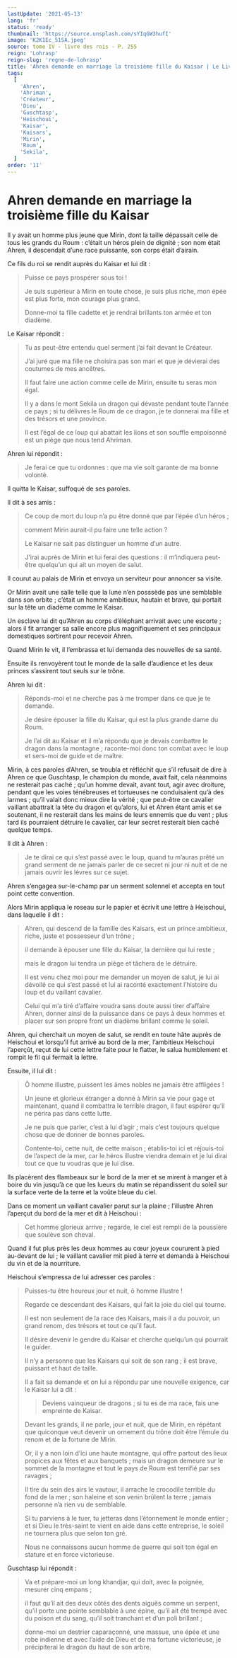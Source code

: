 ```yaml
---
lastUpdate: '2021-05-13'
lang: 'fr'
status: 'ready'
thumbnail: 'https://source.unsplash.com/sYIqGW3hufI'
image: 'K2K1Ec_51SA.jpeg'
source: tome IV - livre des rois - P. 255
reign: 'Lohrasp'
reign-slug: 'regne-de-lohrasp'
title: 'Ahren demande en marriage la troisième fille du Kaisar | Le Livre des Rois | Shâhnâmeh'
tags:
  [
    'Ahren',
    'Ahriman',
    'Créateur',
    'Dieu',
    'Guschtasp',
    'Heischoui',
    'Kaisar',
    'Kaisars',
    'Mirin',
    'Roum',
    'Sekila',
  ]
order: '11'
---
```


<!-- LTeX: language=fr -->

# Ahren demande en marriage la troisième fille du Kaisar

Il y avait un homme plus jeune que Mirin, dont la taille dépassait celle de tous les grands du Roum : c’était un héros plein de dignité ; son nom était Ahren, il descendait d’une race puissante, son corps était d’airain.

Ce fils du roi se rendit auprès du Kaisar et lui dit :

> Puisse ce pays prospérer sous toi !
>
> Je suis supérieur à Mirin en toute chose, je suis plus riche, mon épée est plus forte, mon courage plus grand.
>
> Donne-moi ta fille cadette et je rendrai brillants ton armée et ton diadème.

Le Kaisar répondit :

> Tu as peut-être entendu quel serment j’ai fait devant le Créateur.
>
> J’ai juré que ma fille ne choisira pas son mari et que je dévierai des coutumes de mes ancêtres.
>
> Il faut faire une action comme celle de Mirin, ensuite tu seras mon égal.
>
> Il y a dans le mont Sekila un dragon qui dévaste pendant toute l’année ce pays ; si tu délivres le Roum de ce dragon, je te donnerai ma fille et des trésors et une province.
>
> Il est l’égal de ce loup qui abattait les lions et son souffle empoisonné est un piège que nous tend Ahriman.

Ahren lui répondit :

> Je ferai ce que tu ordonnes : que ma vie soit garante de ma bonne volonté.

Il quitta le Kaisar, suffoqué de ses paroles.

Il dit à ses amis :

> Ce coup de mort du loup n’a pu être donné que par l’épée d’un héros ;
>
> comment Mirin aurait-il pu faire une telle action ?
>
> Le Kaisar ne sait pas distinguer un homme d’un autre.
>
> J’irai auprès de Mirin et lui ferai des questions : il m’indiquera peut-être quelqu’un qui ait un moyen de salut.

Il courut au palais de Mirin et envoya un serviteur pour annoncer sa visite.

Or Mirin avait une salle telle que la lune n’en posssède pas une semblable dans son orbite ; c’était un homme ambitieux, hautain et brave, qui portait sur la tête un diadème comme le Kaisar.

Un esclave lui dit qu’Ahren au corps d’éléphant arrivait avec une escorte ; alors il fit arranger sa salle encore plus magnifiquement et ses principaux domestiques sortirent pour recevoir Ahren.

Quand Mirin le vit, il l’embrassa et lui demanda des nouvelles de sa santé.

Ensuite ils renvoyèrent tout le monde de la salle d’audience et les deux princes s’assirent tout seuls sur le trône.

Ahren lui dit :

> Réponds-moi et ne cherche pas à me tromper dans ce que je te demande.
>
> Je désire épouser la fille du Kaisar, qui est la plus grande dame du Roum.
>
> Je l’ai dit au Kaisar et il m’a répondu que je devais combattre le dragon dans la montagne ; raconte-moi donc ton combat avec le loup et sers-moi de guide et de maître.

Mirin, à ces paroles d’Ahren, se troubla et réfléchit que s’il refusait de dire à Ahren ce que Guschtasp, le champion du monde, avait fait, cela néanmoins ne resterait pas caché ; qu’un homme devait, avant tout, agir avec droiture, pendant que les voies ténébreuses et tortueuses ne conduisaient qu’à des larmes ; qu’il valait donc mieux dire la vérité ; que peut-être ce cavalier vaillant abattrait la tête du dragon et qu’alors, lui et Ahren étant amis et se soutenant, il ne resterait dans les mains de leurs ennemis que du vent ; plus tard ils pourraient détruire le cavalier, car leur secret resterait bien caché quelque temps.

Il dit à Ahren :

> Je te dirai ce qui s’est passé avec le loup, quand tu m’auras prêté un grand serment de ne jamais parler de ce secret ni jour ni nuit et de ne jamais ouvrir les lèvres sur ce sujet.

Ahren s’engagea sur-le-champ par un serment solennel et accepta en tout point cette convention.

Alors Mirin appliqua le roseau sur le papier et écrivit une lettre à Heischoui, dans laquelle il dit :

> Ahren, qui descend de la famille des Kaisars, est un prince ambitieux, riche, juste et possesseur d’un trône ;
>
> il demande à épouser une fille du Kaisar, la dernière qui lui reste ;
>
> mais le dragon lui tendra un piège et tâchera de le détruire.
>
> Il est venu chez moi pour me demander un moyen de salut, je lui ai dévoilé ce qui s’est passé et lui ai raconté exactement l’histoire du loup et du vaillant cavalier.
>
> Celui qui m’a tiré d’affaire voudra sans doute aussi tirer d’affaire Ahren, donner ainsi de la puissance dans ce pays à deux hommes et placer sur son propre front un diadème brillant comme le soleil.

Ahren, qui cherchait un moyen de salut, se rendit en toute hâte auprès de Heischoui et lorsqu’il fut arrivé au bord de la mer, l’ambitieux Heischoui l’aperçût, reçut de lui cette lettre faite pour le flatter, le salua humblement et rompit le fil qui fermait la lettre.

Ensuite, il lui dit :

> Ô homme illustre, puissent les âmes nobles ne jamais être affligées !
>
> Un jeune et glorieux étranger a donné à Mirin sa vie pour gage et maintenant, quand il combattra le terrible dragon, il faut espérer qu’il ne périra pas dans cette lutte.
>
> Je ne puis que parler, c’est à lui d’agir ; mais c’est toujours quelque chose que de donner de bonnes paroles.
>
> Contente-toi, cette nuit, de cette maison ; établis-toi ici et réjouis-toi de l’aspect de la mer, car le héros illustre viendra demain et je lui dirai tout ce que tu voudras que je lui dise.

Ils placèrent des flambeaux sur le bord de la mer et se mirent à manger et à boire du vin jusqu’à ce que les lueurs du matin se répandissent du soleil sur la surface verte de la terre et la voûte bleue du ciel.

Dans ce moment un vaillant cavalier parut sur la plaine ; l’illustre Ahren l’aperçut du bord de la mer et dit à Heischoui :

> Cet homme glorieux arrive ; regarde, le ciel est rempli de la poussière que soulève son cheval.

Quand il fut plus près les deux hommes au cœur joyeux coururent à pied au-devant de lui ; le vaillant cavalier mit pied à terre et demanda à Heischoui du vin et de la nourriture.

Heischoui s’empressa de lui adresser ces paroles :

> Puisses-tu être heureux jour et nuit, ô homme illustre !
>
> Regarde ce descendant des Kaisars, qui fait la joie du ciel qui tourne.
>
> Il est non seulement de la race des Kaisars, mais il a du pouvoir, un grand renom, des trésors et tout ce qu’il faut.
>
> Il désire devenir le gendre du Kaisar et cherche quelqu’un qui pourrait le guider.
>
> Il n’y a personne que les Kaisars qui soit de son rang ; il est brave, puissant et haut de taille.
>
> Il a fait sa demande et on lui a répondu par une nouvelle exigence, car le Kaisar lui a dit :
>
> > Deviens vainqueur de dragons ; si tu es de ma race, fais une empreinte de Kaisar.
>
> Devant les grands, il ne parle, jour et nuit, que de Mirin, en répétant que quiconque veut devenir un ornement du trône doit être l’émule du renom et de la fortune de Mirin.
>
> Or, il y a non loin d’ici une haute montagne, qui offre partout des lieux propices aux fêtes et aux banquets ; mais un dragon demeure sur le sommet de la montagne et tout le pays de Roum est terrifié par ses ravages ;
>
> Il tire du sein des airs le vautour, il arrache le crocodile terrible du fond de la mer ; son haleine et son venin brûlent la terre ; jamais personne n’a rien vu de semblable.
>
> Si tu parviens à le tuer, tu jetteras dans l’étonnement le monde entier ; et si Dieu le très-saint te vient en aide dans cette entreprise, le soleil ne tournera plus que selon ton gré.
>
> Nous ne connaissons aucun homme de guerre qui soit ton égal en stature et en force victorieuse.

Guschtasp lui répondit :

> Va et prépare-moi un long khandjar, qui doit, avec la poignée, mesurer cinq empans ;
>
> il faut qu’il ait des deux côtés des dents aiguës comme un serpent, qu’il porte une pointe semblable à une épine, qu’il ait été trempé avec du poison et du sang, qu’il soit tranchant et d’un poli brillant ;
>
> donne-moi un destrier caparaçonné, une massue, une épée et une robe indienne et avec l’aide de Dieu et de ma fortune victorieuse, je précipiterai le dragon du haut de son arbre.
